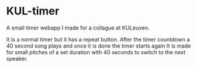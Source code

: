 # KUL-timer
A small timer webapp I made for a collague at KULeuven.

It is a normal timer but it has a repeat button. After the timer countdown a 40 second song plays and once it is done the timer starts again
It is made for small pitches of a set duration with 40 seconds to switch to the next speaker.
